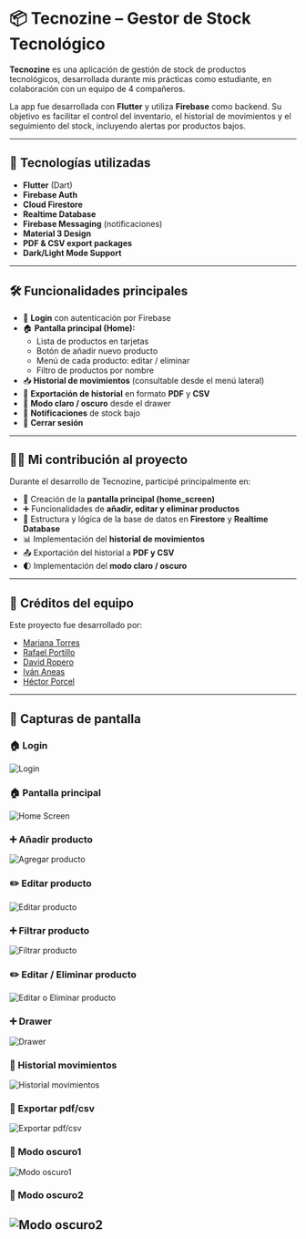 # 📦 Tecnozine – Gestor de Stock Tecnológico

**Tecnozine** es una aplicación de gestión de stock de productos tecnológicos, desarrollada durante mis prácticas como estudiante, en colaboración con un equipo de 4 compañeros. 

La app fue desarrollada con **Flutter** y utiliza **Firebase** como backend. Su objetivo es facilitar el control del inventario, el historial de movimientos y el seguimiento del stock, incluyendo alertas por productos bajos.

---

## 🧰 Tecnologías utilizadas

- **Flutter** (Dart)
- **Firebase Auth**
- **Cloud Firestore**
- **Realtime Database**
- **Firebase Messaging** (notificaciones)
- **Material 3 Design**
- **PDF & CSV export packages**
- **Dark/Light Mode Support**

---

## 🛠️ Funcionalidades principales

- 🔐 **Login** con autenticación por Firebase
- 🏠 **Pantalla principal (Home):**
  - Lista de productos en tarjetas
  - Botón de añadir nuevo producto
  - Menú de cada producto: editar / eliminar
  - Filtro de productos por nombre
- 📥 **Historial de movimientos** (consultable desde el menú lateral)
- 📄 **Exportación de historial** en formato **PDF** y **CSV**
- 🌙 **Modo claro / oscuro** desde el drawer
- 🔔 **Notificaciones** de stock bajo
- 🚪 **Cerrar sesión**

---

## 👨‍💻 Mi contribución al proyecto

Durante el desarrollo de Tecnozine, participé principalmente en:

- 🧱 Creación de la **pantalla principal (home_screen)**
- ➕ Funcionalidades de **añadir, editar y eliminar productos**
- 🧠 Estructura y lógica de la base de datos en **Firestore** y **Realtime Database**
- 📊 Implementación del **historial de movimientos**
- 📤 Exportación del historial a **PDF y CSV**
- 🌓 Implementación del **modo claro / oscuro**

---

## 👥 Créditos del equipo

Este proyecto fue desarrollado por:

- [Mariana Torres](https://github.com/mp-tq)  
- [Rafael Portillo](https://github.com/Rafaporti98)  
- [David Ropero](https://github.com/DavidRS0011)
- [Iván Aneas](https://github.com/IvanAneas)
- [Héctor Porcel](https://github.com/Sporcel)

---

## 📸 Capturas de pantalla


### 🏠 Login
![Login](assets/mockups/login.png)

### 🏠 Pantalla principal
![Home Screen](assets/mockups/home-screen.png)

### ➕ Añadir producto
![Agregar producto](assets/mockups/crear-producto.png)

### ✏️ Editar producto
![Editar producto](assets/mockups/actualizar-producto.png)

### ➕ Filtrar producto
![Filtrar producto](assets/mockups/filtrado-productos.png)

### ✏️ Editar / Eliminar producto
![Editar o Eliminar producto](assets/mockups/editar-eliminar.png)

### ➕ Drawer
![Drawer](assets/mockups/drawer.png)

### 📄 Historial movimientos
![Historial movimientos](assets/mockups/historial-movimientos.png)

### 📄 Exportar pdf/csv
![Exportar pdf/csv](assets/mockups/exportarpdf-csv.png)

### 🌙 Modo oscuro1
![Modo oscuro1](assets/mockups/modo-oscuro1.png)

### 🌙 Modo oscuro2
![Modo oscuro2](assets/mockups/modo-oscuro2.png)
---



